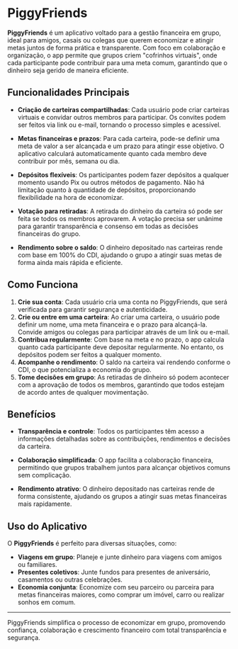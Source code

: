# PiggyFriends

**PiggyFriends** é um aplicativo voltado para a gestão financeira em grupo, ideal para amigos, casais ou colegas que querem economizar e atingir metas juntos de forma prática e transparente. Com foco em colaboração e organização, o app permite que grupos criem "cofrinhos virtuais", onde cada participante pode contribuir para uma meta comum, garantindo que o dinheiro seja gerido de maneira eficiente.

## Funcionalidades Principais

- **Criação de carteiras compartilhadas**: Cada usuário pode criar carteiras virtuais e convidar outros membros para participar. Os convites podem ser feitos via link ou e-mail, tornando o processo simples e acessível.
  
- **Metas financeiras e prazos**: Para cada carteira, pode-se definir uma meta de valor a ser alcançada e um prazo para atingir esse objetivo. O aplicativo calculará automaticamente quanto cada membro deve contribuir por mês, semana ou dia.

- **Depósitos flexíveis**: Os participantes podem fazer depósitos a qualquer momento usando Pix ou outros métodos de pagamento. Não há limitação quanto à quantidade de depósitos, proporcionando flexibilidade na hora de economizar.

- **Votação para retiradas**: A retirada do dinheiro da carteira só pode ser feita se todos os membros aprovarem. A votação precisa ser unânime para garantir transparência e consenso em todas as decisões financeiras do grupo.

- **Rendimento sobre o saldo**: O dinheiro depositado nas carteiras rende com base em 100% do CDI, ajudando o grupo a atingir suas metas de forma ainda mais rápida e eficiente.

## Como Funciona

1. **Crie sua conta**: Cada usuário cria uma conta no PiggyFriends, que será verificada para garantir segurança e autenticidade.
2. **Crie ou entre em uma carteira**: Ao criar uma carteira, o usuário pode definir um nome, uma meta financeira e o prazo para alcançá-la. Convide amigos ou colegas para participar através de um link ou e-mail.
3. **Contribua regularmente**: Com base na meta e no prazo, o app calcula quanto cada participante deve depositar regularmente. No entanto, os depósitos podem ser feitos a qualquer momento.
4. **Acompanhe o rendimento**: O saldo na carteira vai rendendo conforme o CDI, o que potencializa a economia do grupo.
5. **Tome decisões em grupo**: As retiradas de dinheiro só podem acontecer com a aprovação de todos os membros, garantindo que todos estejam de acordo antes de qualquer movimentação.

## Benefícios

- **Transparência e controle**: Todos os participantes têm acesso a informações detalhadas sobre as contribuições, rendimentos e decisões da carteira.
  
- **Colaboração simplificada**: O app facilita a colaboração financeira, permitindo que grupos trabalhem juntos para alcançar objetivos comuns sem complicação.

- **Rendimento atrativo**: O dinheiro depositado nas carteiras rende de forma consistente, ajudando os grupos a atingir suas metas financeiras mais rapidamente.

## Uso do Aplicativo

O **PiggyFriends** é perfeito para diversas situações, como:

- **Viagens em grupo**: Planeje e junte dinheiro para viagens com amigos ou familiares.
- **Presentes coletivos**: Junte fundos para presentes de aniversário, casamentos ou outras celebrações.
- **Economia conjunta**: Economize com seu parceiro ou parceira para metas financeiras maiores, como comprar um imóvel, carro ou realizar sonhos em comum.

---

PiggyFriends simplifica o processo de economizar em grupo, promovendo confiança, colaboração e crescimento financeiro com total transparência e segurança.
